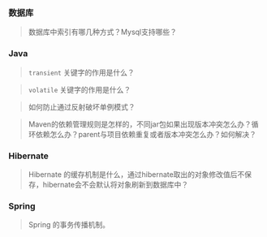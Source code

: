 ### 数据库

> 数据库中索引有哪几种方式？Mysql支持哪些？


### Java

> `transient` 关键字的作用是什么？

> `volatile` 关键字的作用是什么？

> 如何防止通过反射破坏单例模式？

> Maven的依赖管理规则是怎样的，不同jar包如果出现版本冲突怎么办？循环依赖怎么办？parent与项目依赖重复或者版本冲突怎么办？如何解决？


### Hibernate

> Hibernate 的缓存机制是什么，通过hibernate取出的对象修改值后不保存，hibernate会不会默认将对象刷新到数据库中？


### Spring

>Spring 的事务传播机制。
